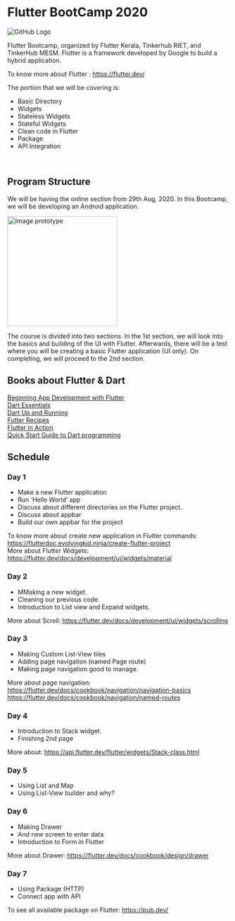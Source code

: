 # Flutter BootCamp 2020
![GitHub Logo](https://github.com/evolvingkid/flutter-bootcamp-2020/blob/master/flutter%20banner.png)

Flutter Bootcamp, organized by Flutter Kerala, Tinkerhub RIET, and TinkerHub MESM. Flutter is a framework developed by Google to build a hybrid application.<br/>

To know more about Flutter : https://flutter.dev/ <br/>

The portion that we will be covering is:

* Basic Directory
* Widgets
* Stateless Widgets
* Stateful Widgets
* Clean code in Flutter
* Package
* API Integration
<br/>

## Program Structure
We will be having the online section from 29th Aug, 2020. In this Bootcamp, we will be developing an Android application. <br/>

[<img align="center" alt="Image prototype" width="250px" src="https://github.com/evolvingkid/flutter-bootcamp-2020/blob/master/app%20prototype.jpg" />][evolvingkid]


The course is divided into two sections. In the 1st section, we will look into the basics and building of the UI with Flutter. 
Afterwards, there will be a test where you will be creating a basic Flutter application (UI only). 
On completing, we will proceed to the 2nd section.


## Books about Flutter & Dart

[Beginning App Development with Flutter](https://github.com/evolvingkid/flutter-bootcamp-2020/blob/master/Beginning%20App%20Development%20with%20Flutter.pdf)<br/>
[Dart Essentials](https://github.com/evolvingkid/flutter-bootcamp-2020/blob/master/Dart%20Essentials.pdf)<br/>
[Dart Up and Running](https://github.com/evolvingkid/flutter-bootcamp-2020/blob/master/Dart%20Up%20and%20Running.pdf)<br/>
[Futter Recipes](https://github.com/evolvingkid/flutter-bootcamp-2020/blob/master/Flutter%20Recipes.pdf)<br/>
[Flutter in Action](https://github.com/evolvingkid/flutter-bootcamp-2020/blob/master/Flutter%20in%20Action.pdf)<br/>
[Quick Start Guide to Dart programming](https://github.com/evolvingkid/flutter-bootcamp-2020/blob/master/Quick%20Start%20Guide%20to%20Dart%20Programming.pdf)<br/>



## Schedule

### Day 1

* Make a new Flutter application 
* Run ‘Hello World’ app
* Discuss about different directories on the Flutter project.
* Discuss about appbar
* Build our own appbar for the project

To know more about create new application in Flutter commands: https://flutterdoc.evolvingkid.ninja/create-flutter-project <br/>
More about Flutter Widgets: 
https://flutter.dev/docs/development/ui/widgets/material


### Day 2

* MMaking a new widget.
* Cleaning our previous code.
* Introduction to List view and Expand widgets.

More about Scroll:
https://flutter.dev/docs/development/ui/widgets/scrolling <br/>

### Day 3

* Making Custom List-View tiles
* Adding page navigation (named Page route)
* Making page navigation good to manage.

More about page navigation: 
https://flutter.dev/docs/cookbook/navigation/navigation-basics <br/>
https://flutter.dev/docs/cookbook/navigation/named-routes <br />

### Day 4

* Introduction to Stack widget.
* Finishing 2nd page

More about:
https://api.flutter.dev/flutter/widgets/Stack-class.html


### Day 5
* Using List and Map
* Using List-View builder and why?

### Day 6
* Making Drawer
* And new screen to enter data
* Introduction to Form in Flutter

More about Drawer:
https://flutter.dev/docs/cookbook/design/drawer

### Day 7

* Using Package (HTTP)
* Connect app with API


To see all available package on Flutter:
https://pub.dev/









[evolvingkid]: https://github.com/evolvingkid
